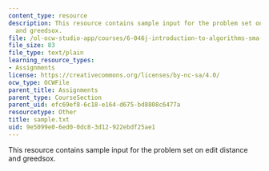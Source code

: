 ```yaml
---
content_type: resource
description: This resource contains sample input for the problem set on edit distance
  and greedsox.
file: /ol-ocw-studio-app/courses/6-046j-introduction-to-algorithms-sma-5503-fall-2005/9e5099e06ed00dc83d12922ebdf25ae1_sample.txt
file_size: 83
file_type: text/plain
learning_resource_types:
- Assignments
license: https://creativecommons.org/licenses/by-nc-sa/4.0/
ocw_type: OCWFile
parent_title: Assignments
parent_type: CourseSection
parent_uid: efc69ef8-6c18-e164-d675-bd8808c6477a
resourcetype: Other
title: sample.txt
uid: 9e5099e0-6ed0-0dc8-3d12-922ebdf25ae1
---
```

This resource contains sample input for the problem set on edit distance and greedsox.